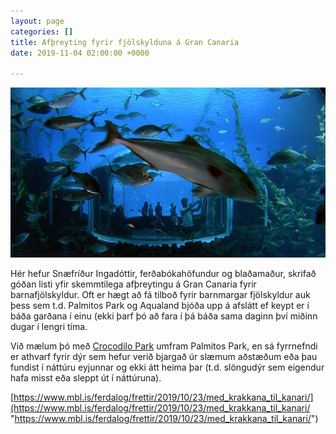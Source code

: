 ```yaml
---
layout: page
categories: []
title: Afþreyting fyrir fjölskylduna á Gran Canaria
date: 2019-11-04 02:00:00 +0000

---
```

![](/uploads/poemadelmar.jpg)

Hér hefur Snæfríður Ingadóttir, ferðabókahöfundur og blaðamaður, skrifað góðan listi yfir skemmtilega afþreytingu á Gran Canaria fyrir barnafjölskyldur. Oft er hægt að fá tilboð fyrir barnmargar fjölskyldur auk þess sem t.d. Palmitos Park og Aqualand bjóða upp á afslátt ef keypt er í báða garðana í einu (ekki þarf þó að fara í þá báða sama daginn því miðinn dugar í lengri tíma.

Við mælum þó með [Crocodilo Park](https://www.cocodriloparkzoo.com/) umfram Palmitos Park, en sá fyrrnefndi er athvarf fyrir dýr sem hefur verið bjargað úr slæmum aðstæðum eða þau fundist í náttúru eyjunnar og ekki átt heima þar (t.d. slöngudýr sem eigendur hafa misst eða sleppt út í náttúruna). 

[https://www.mbl.is/ferdalog/frettir/2019/10/23/med_krakkana_til_kanari/](https://www.mbl.is/ferdalog/frettir/2019/10/23/med_krakkana_til_kanari/ "https://www.mbl.is/ferdalog/frettir/2019/10/23/med_krakkana_til_kanari/")